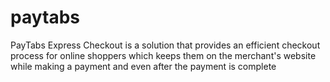 # paytabs
PayTabs Express Checkout is a solution that provides an efficient checkout process for online shoppers which keeps them on the merchant's website while making a payment and even after the payment is complete
